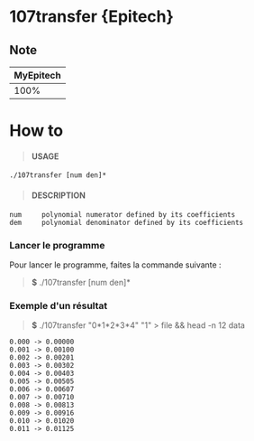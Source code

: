 # 107transfer {Epitech}

## Note

| MyEpitech |
|--|
| 100% |

# How to
> #### USAGE
	./107transfer [num den]*
> #### DESCRIPTION
    num     polynomial numerator defined by its coefficients
    dem     polynomial denominator defined by its coefficients

### Lancer le programme

Pour lancer le programme, faites la commande suivante :
> **$** ./107transfer [num den]*

### Exemple d'un résultat

> **$**  ./107transfer "0\*1\*2\*3*4" "1" > file && head -n 12 data
```
0.000 -> 0.00000
0.001 -> 0.00100
0.002 -> 0.00201
0.003 -> 0.00302
0.004 -> 0.00403
0.005 -> 0.00505
0.006 -> 0.00607
0.007 -> 0.00710
0.008 -> 0.00813
0.009 -> 0.00916
0.010 -> 0.01020
0.011 -> 0.01125
```